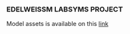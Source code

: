 ### EDELWEISSM LABSYMS PROJECT

Model assets is available on this [link](https://github.com/heartexlabs/labelImg)